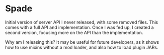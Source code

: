 # Spade
Initial version of server API I never released, with some removed files. This comes with a full API and implementation. Once I was fed up, I created a second version, focusing more on the API than the implementation.

Why am I releasing this? It may be useful for future developers, as it shows how to use mixins without a mod loader, and also how to load plugin JARs.
